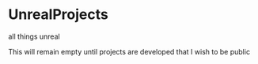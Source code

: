 # UnrealProjects
all things unreal 


This will remain empty until projects are developed that I wish to be public
